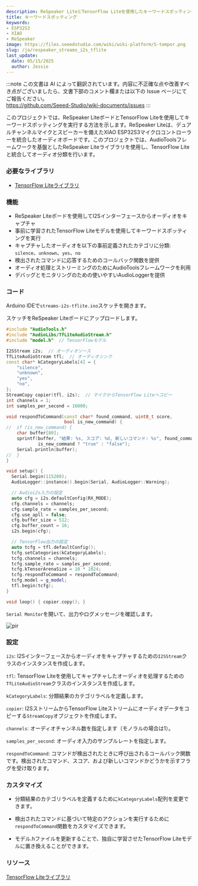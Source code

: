 ```yaml
---
description: ReSpeaker LiteとTensorFlow Liteを使用したキーワードスポッティング
title: キーワードスポッティング
keywords:
- ESP32S3
- XIAO
- ReSpeaker
image: https://files.seeedstudio.com/wiki/wiki-platform/S-tempor.png
slug: /ja/respeaker_streams_i2s_tflite
last_update:
  date: 05/15/2025
  author: Jessie
---
```

:::note
この文書は AI によって翻訳されています。内容に不正確な点や改善すべき点がございましたら、文書下部のコメント欄または以下の Issue ページにてご報告ください。  
https://github.com/Seeed-Studio/wiki-documents/issues
:::

このプロジェクトでは、ReSpeaker LiteボードとTensorFlow Liteを使用してキーワードスポッティングを実行する方法を示します。ReSpeaker Liteは、デュアルチャンネルマイクとスピーカーを備えたXIAO ESP32S3マイクロコントローラーを統合したオーディオボードです。このプロジェクトでは、AudioToolsフレームワークを基盤としたReSpeaker Liteライブラリを使用し、TensorFlow Liteと統合してオーディオ分類を行います。


### 必要なライブラリ

* [TensorFlow Liteライブラリ](https://github.com/limengdu/tflite-micro-reSpeaker-Lite-arduino-examples)



### 機能

* ReSpeaker Liteボードを使用してI2Sインターフェースからオーディオをキャプチャ
* 事前に学習されたTensorFlow Liteモデルを使用してキーワードスポッティングを実行
* キャプチャしたオーディオを以下の事前定義されたカテゴリに分類: `silence`、`unknown`、`yes`、`no`
* 検出されたコマンドに応答するためのコールバック関数を提供
* オーディオ処理とストリーミングのためにAudioToolsフレームワークを利用
* デバッグとモニタリングのための使いやすいAudioLoggerを提供



### コード

Arduino IDEで`streams-i2s-tflite.ino`スケッチを開きます。

スケッチをReSpeaker Liteボードにアップロードします。

```cpp
#include "AudioTools.h"
#include "AudioLibs/TfLiteAudioStream.h"
#include "model.h"  // TensorFlowモデル

I2SStream i2s;  // オーディオソース
TfLiteAudioStream tfl;  // オーディオシンク
const char* kCategoryLabels[4] = {
    "silence",
    "unknown",
    "yes",
    "no",
};
StreamCopy copier(tfl, i2s);  // マイクからTensorFlow Liteへコピー
int channels = 1;
int samples_per_second = 16000;

void respondToCommand(const char* found_command, uint8_t score,
                      bool is_new_command) {
//  if (is_new_command) {
    char buffer[80];
    sprintf(buffer, "結果: %s, スコア: %d, 新しいコマンド: %s", found_command, score,
            is_new_command ? "true" : "false");
    Serial.println(buffer);
//  }
}

void setup() {
  Serial.begin(115200);
  AudioLogger::instance().begin(Serial, AudioLogger::Warning);

  // Audioi2s入力の設定
  auto cfg = i2s.defaultConfig(RX_MODE);
  cfg.channels = channels;
  cfg.sample_rate = samples_per_second;
  cfg.use_apll = false;
  cfg.buffer_size = 512;
  cfg.buffer_count = 16;
  i2s.begin(cfg);

  // TensorFlow出力の設定
  auto tcfg = tfl.defaultConfig();
  tcfg.setCategories(kCategoryLabels);
  tcfg.channels = channels;
  tcfg.sample_rate = samples_per_second;
  tcfg.kTensorArenaSize = 10 * 1024;
  tcfg.respondToCommand = respondToCommand;
  tcfg.model = g_model;
  tfl.begin(tcfg);
}

void loop() { copier.copy(); }
```

`Serial Monitor`を開いて、出力やログメッセージを確認します。

<p style={{textAlign: 'center'}}><img src="https://files.seeedstudio.com/wiki/SenseCAP/respeaker/yes_or_no.png" alt="pir" width={800} height="auto" /></p>




### 設定

`i2s`: I2Sインターフェースからオーディオをキャプチャするための`I2SStream`クラスのインスタンスを作成します。

`tfl`: TensorFlow Liteを使用してキャプチャしたオーディオを処理するための`TfLiteAudioStream`クラスのインスタンスを作成します。

`kCategoryLabels`: 分類結果のカテゴリラベルを定義します。

`copier`: I2SストリームからTensorFlow Liteストリームにオーディオデータをコピーする`StreamCopy`オブジェクトを作成します。

`channels`: オーディオチャンネル数を指定します（モノラルの場合は1）。

`samples_per_second`: オーディオ入力のサンプルレートを指定します。

`respondToCommand`: コマンドが検出されたときに呼び出されるコールバック関数です。検出されたコマンド、スコア、および新しいコマンドかどうかを示すフラグを受け取ります。


### カスタマイズ

* 分類結果のカテゴリラベルを定義するために`kCategoryLabels`配列を変更できます。

* 検出されたコマンドに基づいて特定のアクションを実行するために`respondToCommand`関数をカスタマイズできます。

* モデル.hファイルを更新することで、独自に学習させたTensorFlow Liteモデルに置き換えることができます。


### リソース

[TensorFlow Liteライブラリ](https://github.com/limengdu/reSpeaker_Lite-Arduino-Library/tree/main/examples/streams-i2s-tflite)
